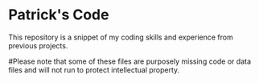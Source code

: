 # Patrick's Code
This repository is a snippet of my coding skills and experience from previous projects.

#Please note that some of these files are purposely missing code or data files and will not run to protect intellectual property.
